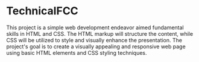 # TechnicalFCC
This project is a simple web development endeavor aimed  fundamental skills in HTML and CSS. The HTML markup will structure the content, while CSS will be utilized to style and visually enhance the presentation. The project's goal is to create a visually appealing and responsive web page using basic HTML elements and CSS styling techniques.
